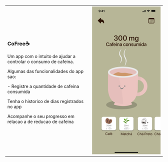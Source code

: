 
<div>
<table border="0">
  <tr>
    <td>
    <h3> CoFree☕️</h3>
<p>Um app com o intuito de ajudar a controlar o consumo de cafeina. </p> 
<p> <p>
<p> Algumas das funcionalidades do app sao: <p>
<p> - Registre a quantidade de cafeina consumida</p>
<p> Tenha o historico de dias registrados no app</p>
<p> Acompanhe o seu progresso em relacao a de reducao de cafeina</p>
    </td>
    <td>
    <img src="agr.png">
    </td>
  </tr>
</table>
